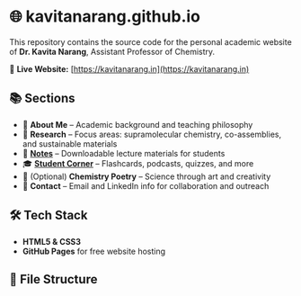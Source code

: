 # 🌐 kavitanarang.github.io

This repository contains the source code for the personal academic website of **Dr. Kavita Narang**, Assistant Professor of Chemistry.

🔗 **Live Website:** [https://kavitanarang.in](https://kavitanarang.in)

## 📚 Sections

- 🧬 **About Me** – Academic background and teaching philosophy  
- 🔬 **Research** – Focus areas: supramolecular chemistry, co-assemblies, and sustainable materials  
- 📘 **[Notes](https://kavitanarang.in/notes.html)** – Downloadable lecture materials for students  
- 🎓 **[Student Corner](https://kavitanarang.in/studentcorner.html)** – Flashcards, podcasts, quizzes, and more  
- 🧪 (Optional) **Chemistry Poetry** – Science through art and creativity  
- 📇 **Contact** – Email and LinkedIn info for collaboration and outreach  

## 🛠️ Tech Stack

- **HTML5 & CSS3**
- **GitHub Pages** for free website hosting

## 📂 File Structure


